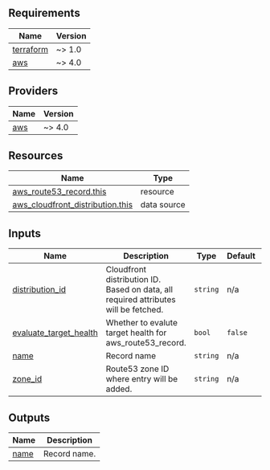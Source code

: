 <!-- BEGIN_TF_DOCS -->
## Requirements

| Name | Version |
|------|---------|
| <a name="requirement_terraform"></a> [terraform](#requirement\_terraform) | ~> 1.0 |
| <a name="requirement_aws"></a> [aws](#requirement\_aws) | ~> 4.0 |

## Providers

| Name | Version |
|------|---------|
| <a name="provider_aws"></a> [aws](#provider\_aws) | ~> 4.0 |

## Resources

| Name | Type |
|------|------|
| [aws_route53_record.this](https://registry.terraform.io/providers/hashicorp/aws/latest/docs/resources/route53_record) | resource |
| [aws_cloudfront_distribution.this](https://registry.terraform.io/providers/hashicorp/aws/latest/docs/data-sources/cloudfront_distribution) | data source |

## Inputs

| Name | Description | Type | Default | Required |
|------|-------------|------|---------|:--------:|
| <a name="input_distribution_id"></a> [distribution\_id](#input\_distribution\_id) | Cloudfront distribution ID. Based on data, all required attributes will be fetched. | `string` | n/a | yes |
| <a name="input_evaluate_target_health"></a> [evaluate\_target\_health](#input\_evaluate\_target\_health) | Whether to evalute target health for aws\_route53\_record. | `bool` | `false` | no |
| <a name="input_name"></a> [name](#input\_name) | Record name | `string` | n/a | yes |
| <a name="input_zone_id"></a> [zone\_id](#input\_zone\_id) | Route53 zone ID where entry will be added. | `string` | n/a | yes |

## Outputs

| Name | Description |
|------|-------------|
| <a name="output_name"></a> [name](#output\_name) | Record name. |
<!-- END_TF_DOCS -->
